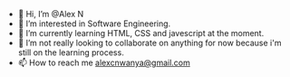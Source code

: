 - 👋 Hi, I’m @Alex N
- 👀 I’m interested in Software Engineering.
- 🌱 I’m currently learning HTML, CSS and javescript at the moment.
- 💞️ I’m not really looking to collaborate on anything for now because i'm still on the learning process.
- 📫 How to reach me alexcnwanya@gmail.com

<!---
A4-109/A4-109 is a ✨ special ✨ repository because its `README.md` (this file) appears on your GitHub profile.
You can click the Preview link to take a look at your changes.
--->
